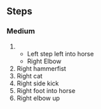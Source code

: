 ## Steps
### Medium

1.  
    - Left step left into horse
    - Right Elbow
2. Right hammerfist
3. Right cat
4. Right side kick
5. Right foot into horse
6. Right elbow up